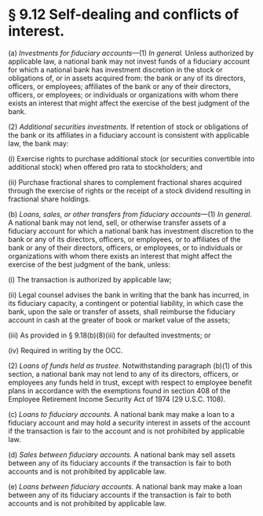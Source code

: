 # § 9.12   Self-dealing and conflicts of interest.

(a) *Investments for fiduciary accounts*—(1) *In general.* Unless authorized by applicable law, a national bank may not invest funds of a fiduciary account for which a national bank has investment discretion in the stock or obligations of, or in assets acquired from: the bank or any of its directors, officers, or employees; affiliates of the bank or any of their directors, officers, or employees; or individuals or organizations with whom there exists an interest that might affect the exercise of the best judgment of the bank. 


(2) *Additional securities investments.* If retention of stock or obligations of the bank or its affiliates in a fiduciary account is consistent with applicable law, the bank may: 


(i) Exercise rights to purchase additional stock (or securities convertible into additional stock) when offered pro rata to stockholders; and 


(ii) Purchase fractional shares to complement fractional shares acquired through the exercise of rights or the receipt of a stock dividend resulting in fractional share holdings. 


(b) *Loans, sales, or other transfers from fiduciary accounts*—(1) *In general.* A national bank may not lend, sell, or otherwise transfer assets of a fiduciary account for which a national bank has investment discretion to the bank or any of its directors, officers, or employees, or to affiliates of the bank or any of their directors, officers, or employees, or to individuals or organizations with whom there exists an interest that might affect the exercise of the best judgment of the bank, unless: 


(i) The transaction is authorized by applicable law; 


(ii) Legal counsel advises the bank in writing that the bank has incurred, in its fiduciary capacity, a contingent or potential liability, in which case the bank, upon the sale or transfer of assets, shall reimburse the fiduciary account in cash at the greater of book or market value of the assets; 


(iii) As provided in § 9.18(b)(8)(iii) for defaulted investments; or 


(iv) Required in writing by the OCC. 


(2) *Loans of funds held as trustee.* Notwithstanding paragraph (b)(1) of this section, a national bank may not lend to any of its directors, officers, or employees any funds held in trust, except with respect to employee benefit plans in accordance with the exemptions found in section 408 of the Employee Retirement Income Security Act of 1974 (29 U.S.C. 1108). 


(c) *Loans to fiduciary accounts.* A national bank may make a loan to a fiduciary account and may hold a security interest in assets of the account if the transaction is fair to the account and is not prohibited by applicable law. 


(d) *Sales between fiduciary accounts.* A national bank may sell assets between any of its fiduciary accounts if the transaction is fair to both accounts and is not prohibited by applicable law. 


(e) *Loans between fiduciary accounts.* A national bank may make a loan between any of its fiduciary accounts if the transaction is fair to both accounts and is not prohibited by applicable law. 




